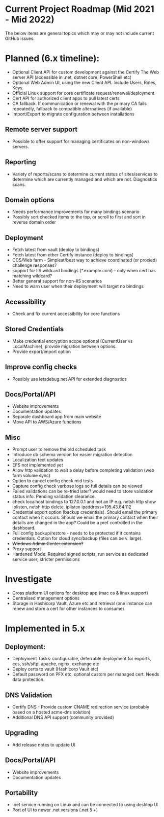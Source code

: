 # Current Project Roadmap (Mid 2021 - Mid 2022)

The below items are general topics which may or may not include current GitHub issues.

# Planned (6.x timeline):

* Optional Client API for custom development against the Certify The Web server API (accessible in .net, dotnet core, PowerShell etc)
* Optional Web Admin UI, using the new Client API. Include Users, Roles, Keys.
* Official Linux support for core certificate request/renewal/deployment.
* Cert API for authorized client apps to pull latest certs
* CA fallback. If communication or renewal with the primary CA fails repeatedly, fallback to compatible alternatives (if available)
* Import/Export to migrate configuration between installations

## Remote server support
* Possible to offer support for managing certificates on non-windows servers.

## Reporting
* Variety of reports/scans to determine current status of sites/services to determine which are currently managed and which are not. Diagnostics scans.

## Domain options
* Needs performance improvements for many bindings scenario
* Possibly sort checked items to the top, or scroll to first and sort in reverse domain order

## Deployment 
* Fetch latest from vault (deploy to bindings)
* Fetch latest from other Certify instance (deploy to bindings)
* CCS/Web farm - Simplest/best way to achieve coordinated (or proxied) challenge responses?
* support for IIS wildcard bindings (*.example.com) - only when cert has matching wildcard?
* Better general support for non-IIS scenarios
* Need to warn user when their deployment will target no bindings

## Accessibility
* Check and fix current accessibility for core functions

## Stored Credentials
* Make credential encryption scope optional (CurrentUser vs LocalMachine), provide migration between options.
* Provide export/import option

## Improve config checks
* Possibly use letsdebug.net API for extended diagnostics

## Docs/Portal/API
* Website improvements
* Documentation updates
* Separate dashboard app from main website
* Move API to AWS/Azure functions

## Misc
* Prompt user to remove the old scheduled task
* Introduce db schema version for easier migration detection
* Localization text updates
* EFS not implemented yet
* Allow http validation to wait a delay before completing validation (web farm volume sync)
* Option to cancel config check mid tests
* Capture config check verbose logs so full details can be viewed
* Failed validations can be re-tried later? would need to store validation status info. Pending validation clearance.
* check localhost bindings to 127.0.0.1 and not an IP e.g. netsh http show iplisten, netsh http delete, iplisten ipaddress=195.43.64.112 
* Credential export option (backup credentials). Should email the primary contact when it occurs. Should we email the primary contact when their details are changed in the app? Could be a pref controlled in the dashboard.
* Full config backup/restore - needs to be protected if it contains credentials. Option for cloud sync/backup (files can be v. large).
* ~~Windows Admin Center extension?~~
* Proxy support
* Hardened Mode: Required signed scripts, run service as dedicated service user, stricter permissions

# Investigate
* Cross platform UI options for desktop app (mac os & linux support)
* Centralised management options
* Storage in Hashicorp Vault, Azure etc and retrieval (one instance can renew and store a cert for other instances to consume)

# Implemented in 5.x

## Deployment:
* Deployment Tasks: configurable, deferrable deployment for exports, ccs, ssh/sftp, apache, nginx, exchange etc
* Deploy certs to vault (Hashicorp Vault etc)
* Default password on PFX etc, optional custom per managed cert. Needs data protection.

## DNS Validation
* Certify DNS - Provide custom CNAME redirection service (probably based on a hosted acme-dns solution)
* Additional DNS API support (community provided)

## Upgrading
* Add release notes to update UI

## Docs/Portal/API
* Website improvements
* Documentation updates

## Portability
* .net service running on Linux and can be connected to using desktop UI
* Port of UI to newer .net versions (.net 5 +)

